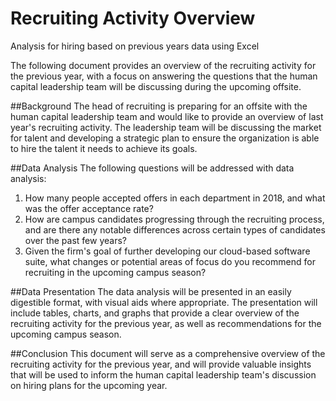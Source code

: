 # Recruiting Activity Overview
Analysis for hiring based on previous years data using Excel

The following document provides an overview of the recruiting activity for the previous year, with a focus on answering the questions that the human capital leadership team will be discussing during the upcoming offsite.

##Background
The head of recruiting is preparing for an offsite with the human capital leadership team and would like to provide an overview of last year's recruiting activity. The leadership team will be discussing the market for talent and developing a strategic plan to ensure the organization is able to hire the talent it needs to achieve its goals.

##Data Analysis
The following questions will be addressed with data analysis:

1. How many people accepted offers in each department in 2018, and what was the offer acceptance rate?
2. How are campus candidates progressing through the recruiting process, and are there any notable differences across certain types of candidates over the past few years?
3. Given the firm's goal of further developing our cloud-based software suite, what changes or potential areas of focus do you recommend for recruiting in the upcoming campus season?

##Data Presentation
The data analysis will be presented in an easily digestible format, with visual aids where appropriate. The presentation will include tables, charts, and graphs that provide a clear overview of the recruiting activity for the previous year, as well as recommendations for the upcoming campus season.

##Conclusion
This document will serve as a comprehensive overview of the recruiting activity for the previous year, and will provide valuable insights that will be used to inform the human capital leadership team's discussion on hiring plans for the upcoming year.
